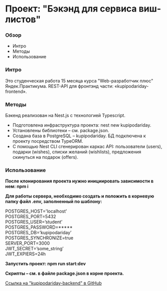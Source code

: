 # Проект: "Бэкэнд для сервиса виш-листов"

### Обзор

- Интро
- Методы
- Использование


### Интро

Это студенческая работа 15 месяца курса "Web-разработчик плюс" Яндек.Практикума. REST-API для фронтэнд части: «kupipodariday-frontend».


### Методы

Бэкенд реализован на Nest.js с технологией Typescript.

- Подготовлена инфраструктура проекта: nest new kupipodariday.
- Установлены библиотеки – см. package.json.
- Создана база в PostgreSQL – kupipodariday. БД подключена к проекту посредством TypeORM.
- С помощью Nest CLI сгенерирован каркас API: пользователи (users), подарки (wishes), списки желаний (wishlists), предложения скинуться на подарок (offers).


### Использование

**После клонирования проекта нужно инициировать зависимости в нем:  npm i**

**Для работы сервера, необходимо создать и положить в корневую папку файл .env, заполненный по шаблону:**

  POSTGRES_HOST='localhost'  
  POSTGRES_PORT=5432  
  POSTGRES_USER=’student’  
  POSTGRES_PASSWORD=*****  
  POSTGRES_DB=’kupipodariday’  
  POSTGRES_SYNCHRONIZE=true  
  SERVER_PORT=3000  
  JWT_SECRET=’some_string’  
  JWT_EXPIERS=24h  
  
**Запустить проект:  npm run start:dev**

**Скрипты – см. в файле package.json в корне проекта.**


[Ссылка на "kupipodariday-backend" в GitHub](https://github.com/vasaykh2/kupipodariday-backend)
